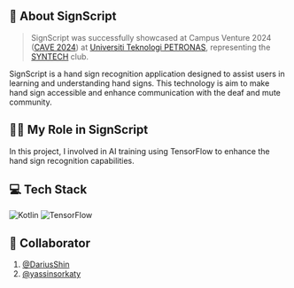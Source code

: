## 🤟 About SignScript
> SignScript was successfully showcased at Campus Venture 2024 ([CAVE 2024](https://www.instagram.com/caveutp24/)) at [Universiti Teknologi PETRONAS](https://www.utp.edu.my/Pages/Home.aspx), representing the [SYNTECH](https://www.instagram.com/utpsyntech/) club. 

SignScript is a hand sign recognition application designed to assist users in learning and understanding hand signs. This technology is aim to make hand sign accessible and enhance communication with the deaf and mute community. 

## 🧑‍💼 My Role in SignScript
In this project, I involved in AI training using TensorFlow to enhance the hand sign recognition capabilities. 

## 💻 Tech Stack
![Kotlin](https://img.shields.io/badge/Kotlin-%230095D5.svg?logo=kotlin&logoColor=white)
![TensorFlow](https://img.shields.io/badge/TensorFlow-%23FF6F00.svg?logo=tensorflow&logoColor=white)


## 🤝 Collaborator
1. [@DariusShin](https://github.com/DariusShin)
2. [@yassinsorkaty](https://github.com/yassinsorkaty)
